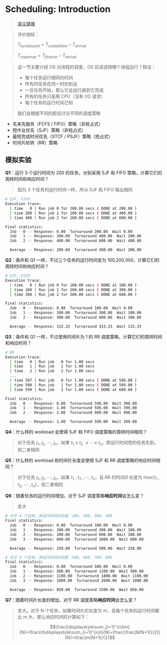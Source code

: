 # Scheduling: Introduction

> [讲义链接](https://pages.cs.wisc.edu/~remzi/OSTEP/cpu-sched.pdf)

> 评价指标：
>
> $T_{turnaround}=T_{completion}-T_{arrival}$
>
> $T_{response}=T_{firstrun}-T_{arrival}$

> 这一节主要介绍 OS 对进程的调度，OS 应该选择哪个进程运行？假设：
>
> - 每个任务运行相同的时间
> - 所有的任务在同一时刻到达
> - 一旦任务开始，那么它会运行直到它完成
> - 所有的任务只是用 CPU（没有 I/O 请求）
> - 每个任务的运行时间已知
>
> 我们会根据不同的假设讨论不同的调度策略

- 先来先服务（FCFS / FIFO）策略（非抢占式）
- 短作业优先（SJF）策略（非抢占式）
- 最短完成时间优先（STCF / PSJF）策略（抢占式）
- 时间片轮转（RR）策略



## 模拟实验

**Q1**：运行 3 个运行时间为 200 的任务，分别采用 SJF 和 FIFO 策略，计算它们的周转时间和响应时间？

> 因为 3 个任务的运行时间一样，所以 SJF 和 FIFO 输出相同

```bash
# SJF, FIFO
Execution trace:
  [ time   0 ] Run job 0 for 200.00 secs ( DONE at 200.00 )
  [ time 200 ] Run job 1 for 200.00 secs ( DONE at 400.00 )
  [ time 400 ] Run job 2 for 200.00 secs ( DONE at 600.00 )

Final statistics:
  Job   0 -- Response: 0.00  Turnaround 200.00  Wait 0.00
  Job   1 -- Response: 200.00  Turnaround 400.00  Wait 200.00
  Job   2 -- Response: 400.00  Turnaround 600.00  Wait 400.00

  Average -- Response: 200.00  Turnaround 400.00  Wait 200.00
```



**Q2**：条件和 Q1 一样，不过三个任务的运行时间变为 100,200,300，计算它们的周转时间和响应时间？

```bash
# SJF, FIFO
Execution trace:
  [ time   0 ] Run job 0 for 100.00 secs ( DONE at 100.00 )
  [ time 100 ] Run job 1 for 200.00 secs ( DONE at 300.00 )
  [ time 300 ] Run job 2 for 300.00 secs ( DONE at 600.00 )

Final statistics:
  Job   0 -- Response: 0.00  Turnaround 100.00  Wait 0.00
  Job   1 -- Response: 100.00  Turnaround 300.00  Wait 100.00
  Job   2 -- Response: 300.00  Turnaround 600.00  Wait 300.00

  Average -- Response: 133.33  Turnaround 333.33  Wait 133.33
```



**Q3**：条件和 Q1 一样，不过使用时间片为 1 的 RR 调度策略，计算它们的周转时间和响应时间？

```bash
# RR
Execution trace:
  [ time   0 ] Run job   0 for 1.00 secs
  [ time   1 ] Run job   1 for 1.00 secs
  [ time   2 ] Run job   2 for 1.00 secs
  ...
  [ time 597 ] Run job   0 for 1.00 secs ( DONE at 598.00 )
  [ time 598 ] Run job   1 for 1.00 secs ( DONE at 599.00 )
  [ time 599 ] Run job   2 for 1.00 secs ( DONE at 600.00 )

Final statistics:
  Job   0 -- Response: 0.00  Turnaround 598.00  Wait 398.00
  Job   1 -- Response: 1.00  Turnaround 599.00  Wait 399.00
  Job   2 -- Response: 2.00  Turnaround 600.00  Wait 400.00

  Average -- Response: 1.00  Turnaround 599.00  Wait 399.00
```



**Q4**：什么样的 workload 会使得 SJF 和 FIFO 调度策略的周转时间相同？

> 对于任务 $j_1,\ j_2,\cdots,\ j_n$，如果 $t_1\ \leq \ t_2\ \leq\cdots\leq \ t_n$，即运行时间短的任务先到，则二者相同



**Q5**：什么样的 workload 和时间片长度会使得 SJF 和 RR 调度策略的响应时间相同？

>对于任务 $j_1,\ j_2,\cdots,\ j_n$，如果 $t_1\ , \ t_2\ ,\cdots, \ t_n$，且 RR 的时间片长度为 $max\{t_1\ ,t_2,\ \cdots\ ,t_n \}$，则二者相同



**Q6**：随着任务的运行时间增加，对于 SJF 调度策略**响应时间**会怎么变？

> 变大

```bash
# 对于 4 个任务，其运行时间分别是：100, 200, 300, 400
Final statistics:
  Job   0 -- Response: 0.00  Turnaround 100.00  Wait 0.00
  Job   1 -- Response: 100.00  Turnaround 300.00  Wait 100.00
  Job   2 -- Response: 300.00  Turnaround 600.00  Wait 300.00
  Job   3 -- Response: 600.00  Turnaround 1000.00  Wait 600.00

  Average -- Response: 250.00  Turnaround 500.00  Wait 250.00

# 对于 4 个任务，其运行时间分别是：500, 600, 700, 800
Final statistics:
  Job   0 -- Response: 0.00  Turnaround 500.00  Wait 0.00
  Job   1 -- Response: 500.00  Turnaround 1100.00  Wait 500.00
  Job   2 -- Response: 1100.00  Turnaround 1800.00  Wait 1100.00
  Job   3 -- Response: 1800.00  Turnaround 2600.00  Wait 1800.00

  Average -- Response: 850.00  Turnaround 1500.00  Wait 850.00
```



**Q7**：随着时间片长度的增加，对于 RR 调度策略**响应时间**会怎么变？

> 变大。对于 N 个任务，如果时间片的长度为 $m$，且每个任务的运行时间都比 $m$ 大，那么响应时间的计算如下：
>
> $$\frac{\displaystyle\sum_{i=1}^{n}im}{N}=\frac{m\displaystyle\sum_{i=1}^{n}i}{N}=\frac{\frac{N(N+1)}{2}}{N}=\frac{m(N+1)}{2}$$